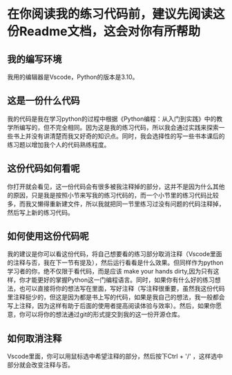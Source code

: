 # 在你阅读我的练习代码前，建议先阅读这份Readme文档，这会对你有所帮助

## 我的编写环境
我用的编辑器是Vscode，Python的版本是3.10。

## 这是一份什么代码
我的代码是我在学习python的过程中根据《Python编程：从入门到实践》中的教学所编写的，但不完全相同。因为这是我的练习代码，所以我会通过实践来探索一些书上并没有讲清楚而我又好奇的知识点。同时，我会选择性的写一些书本课后的练习题以增加我个人的代码熟练程度。

## 这份代码如何看呢
你打开就会看见，这一份代码会有很多被我注释掉的部分，这并不是因为什么其他的原因，只是我是按照小节来写我的练习代码的，而一个小节里的练习代码比较多，而我又懒得重新建文件，所以我就把同一节里练习过没有问题的代码注释掉，然后写上新的练习代码。

## 如何使用这份代码呢
我的建议是你可以看这份代码，将自己想要看的练习部分取消注释（Vscode里面的注释与否，我在下一节有提及），然后运行看看是什么效果。但同样作为python学习者的你，绝不仅限于看代码，而是应该 make your hands dirty,因为只有这样，你才能更好的掌握Python这一门编程语言。同时，如果你有什么好的练习想法，也可以直接将你的想法写在里面，写好注释（写注释很重要，虽然我这份代码里注释挺少的，但这是因为都是书上写的代码，如果是我自己的想法，我一般都会写上注释，因为这样有助于后面的使用者提高阅读体验与效率）。然后，如果你愿意，你可以将你的想法通过git的形式提交到我的这一份开源仓库。

## 如何取消注释
Vscode里面，你可以用鼠标选中希望注释的部分，然后按下Ctrl + '/' ，这样选中部分就会改变注释与否。
